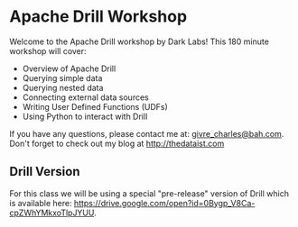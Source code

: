 # Apache Drill Workshop
Welcome to the Apache Drill workshop by Dark Labs!  This 180 minute workshop will cover:
* Overview of Apache Drill
* Querying simple data
* Querying nested data
* Connecting external data sources
* Writing User Defined Functions (UDFs)
* Using Python to interact with Drill

If you have any questions, please contact me at: givre_charles@bah.com.  
Don't forget to check out my blog at http://thedataist.com

## Drill Version
For this class we will be using a special "pre-release" version of Drill which is available here: https://drive.google.com/open?id=0Bygp_V8Ca-cpZWhYMkxoTlpJYUU.
